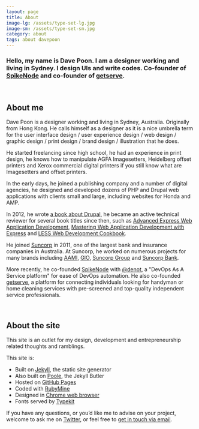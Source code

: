 ```yaml
---
layout: page
title: About
image-lg: /assets/type-set-lg.jpg
image-sm: /assets/type-set-sm.jpg
category: about
tags: about davepoon
---
```




### Hello, my name is Dave Poon. I am a designer working and living in Sydney. I design UIs and write codes. Co-founder of [SpikeNode](http://spikenode.com/ "SpikeNode") and co-founder of [getserve](http://getserve.com.au/ "GetServe").

<br />

## About me

Dave Poon is a designer working and living in Sydney, Australia. Originally from Hong Kong.
He calls himself as a designer as it is a nice umbrella term for the user interface design / user experience design / web design / graphic design / print design / brand design / illustration that he does.

He started freelancing since high school, he had an experience in print design, he knows how to manipulate AGFA Imagesetters, Heidelberg offset printers and Xerox commercial digital printers if you still know what are Imagesetters and offset printers.

In the early days, he joined a publishing company and a number of digital agencies, he designed and developed dozens of PHP and Drupal web applications with clients small and large, including websites for Honda and AMP.

In 2012, he wrote [a book about Drupal](http://goo.gl/wtQaf "Drupal 7 Fields/CCK Beginner's Guide"),
he became an active technical reviewer for several book titles since then,
such as [Advanced Express Web Application Development](https://www.packtpub.com/web-development/advanced-express-web-application-development "Advanced Express Web Application Development"),
[Mastering Web Application Development with Express](https://www.packtpub.com/web-development/mastering-web-application-development-express "Mastering Web Application Development with Express")
and [LESS Web Development Cookbook](https://www.packtpub.com/web-development/less-web-development-cookbook "LESS Web Development Cookbook").

He joined [Suncorp](http://www.suncorp.com.au/ "Suncorp Group") in 2011, one of the largest bank and insurance companies in Australia.
At Suncorp, he worked on numerous projects for many brands including [AAMI](http://aami.com.au "AAMI insurance"), [GIO](http://gio.com.au "GIO insurance"), [Suncorp Group](http://suncorpgroup.com.au "Suncorp Group") and [Suncorp Bank](http://suncorpbank.com.au "Suncorp Bank").

More recently, he co-founded [SpikeNode](http://spikenode.com "SpikeNode") with [@denot](https://twitter.com/denot), a "DevOps As A Service platform" for ease of DevOps automation.
He also co-founded [getserve](http://getserve.com.au "getserve"), a platform for connecting individuals looking for handyman or home cleaning services with pre-screened and top-quality independent service professionals.


<br />

## About the site

This site is an outlet for my design, development and entrepreneurship related thoughts and ramblings.


This site is:

- Built on [Jekyll](http://jekyllrb.com/ "Jekyll static site generator"), the static site generator
- Also built on [Poole](http://getpoole.com/ "The Jekyll Butler"), the Jekyll Butler
- Hosted on [GitHub Pages](https://pages.github.com/ "GitHub Pages")
- Coded with [RubyMine](https://www.jetbrains.com/ruby/ "The Most Intelligent Ruby and Rails IDE")
- Designed in [Chrome web browser](http://www.google.com/chrome/ "Chrome Web Browser from Google")
- Fonts served by [Typekit](https://typekit.com "Typekit")

If you have any questions, or you’d like me to advise on your project, welcome to ask me on [Twitter](https://twitter.com/davepoon "Dave Poon Twitter"), or feel free to [get in touch via email](mailto:davepoon@davepoon.net).

